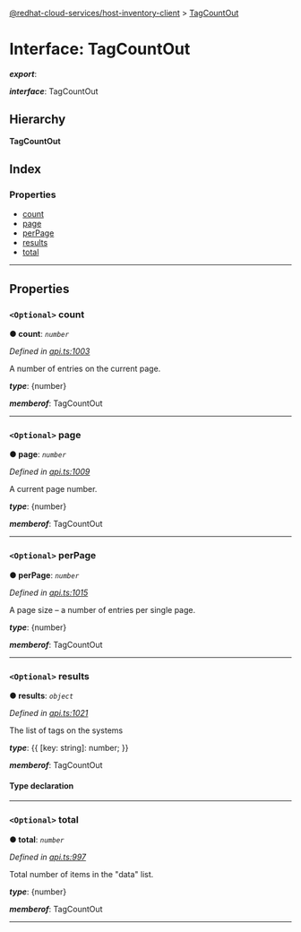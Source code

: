 [@redhat-cloud-services/host-inventory-client](../README.md) > [TagCountOut](../interfaces/tagcountout.md)

# Interface: TagCountOut

*__export__*: 

*__interface__*: TagCountOut

## Hierarchy

**TagCountOut**

## Index

### Properties

* [count](tagcountout.md#count)
* [page](tagcountout.md#page)
* [perPage](tagcountout.md#perpage)
* [results](tagcountout.md#results)
* [total](tagcountout.md#total)

---

## Properties

<a id="count"></a>

### `<Optional>` count

**● count**: *`number`*

*Defined in [api.ts:1003](https://github.com/karelhala/javascript-clients/blob/master/packages/host-inventory/api.ts#L1003)*

A number of entries on the current page.

*__type__*: {number}

*__memberof__*: TagCountOut

___
<a id="page"></a>

### `<Optional>` page

**● page**: *`number`*

*Defined in [api.ts:1009](https://github.com/karelhala/javascript-clients/blob/master/packages/host-inventory/api.ts#L1009)*

A current page number.

*__type__*: {number}

*__memberof__*: TagCountOut

___
<a id="perpage"></a>

### `<Optional>` perPage

**● perPage**: *`number`*

*Defined in [api.ts:1015](https://github.com/karelhala/javascript-clients/blob/master/packages/host-inventory/api.ts#L1015)*

A page size – a number of entries per single page.

*__type__*: {number}

*__memberof__*: TagCountOut

___
<a id="results"></a>

### `<Optional>` results

**● results**: *`object`*

*Defined in [api.ts:1021](https://github.com/karelhala/javascript-clients/blob/master/packages/host-inventory/api.ts#L1021)*

The list of tags on the systems

*__type__*: {{ \[key: string\]: number; }}

*__memberof__*: TagCountOut

#### Type declaration

[key: `string`]: `number`

___
<a id="total"></a>

### `<Optional>` total

**● total**: *`number`*

*Defined in [api.ts:997](https://github.com/karelhala/javascript-clients/blob/master/packages/host-inventory/api.ts#L997)*

Total number of items in the "data" list.

*__type__*: {number}

*__memberof__*: TagCountOut

___

